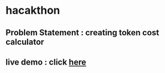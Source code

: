 # hacakthon
## Problem Statement : creating token cost calculator

## live demo : click [here](https://huggingface.co/spaces/ksaikrishna/hackathon)
